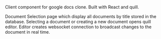 Client component for google docs clone.
Built with React and quill.

Document Selection page which display all documents by title stored in the database.
Selecting a document or creating a new document opens quill editor.
Editor creates websocket connection to broadcast changes to the document in real time.
